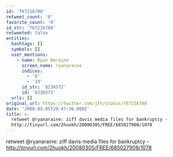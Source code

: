 ```yaml
---
id: '767216788'
retweet_count: '0'
favorite_count: '0'
id_str: '767216788'
retweeted: false
entities:
  hashtags: []
  symbols: []
  user_mentions:
    - name: Ryan Naraine
      screen_name: ryanaraine
      indices:
        - '8'
        - '19'
      id_str: '8236572'
      id: '8236572'
  urls: []
original_url: https://twitter.com/jth/status/767216788
date: '2008-03-05T20:47:36.000Z'
title: >-
  retweet @ryanaraine: ziff davis media files for bankruptcy -
  http://tinyurl.com/2huokh/20080305/FREE/685027908/1078
---
```


retweet @ryanaraine: ziff davis media files for bankruptcy - http://tinyurl.com/2huokh/20080305/FREE/685027908/1078